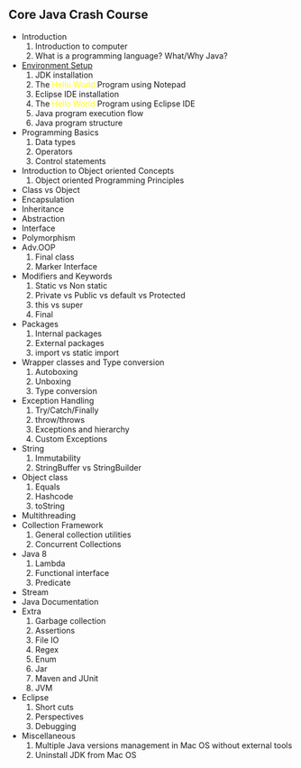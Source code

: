 ## Core Java Crash Course ##

- Introduction
    1. Introduction to computer
    2. What is a  programming language? What/Why Java?
- [Environment Setup](https://github.com/yetanothermasterylearning/Core-Java/tree/main/Environment%20Setup)
    1. JDK installation
    2. The <span style="color:yellow">Hello World</span> Program using Notepad
    3. Eclipse IDE installation
    4. The <span style="color:yellow">Hello 
    World</span> Program using Eclipse IDE
    5. Java program execution flow
    6. Java program structure
- Programming Basics
    1. Data types
    2. Operators
    3. Control statements
- Introduction to Object oriented Concepts
    1. Object oriented Programming Principles
- Class vs Object
- Encapsulation
- Inheritance
- Abstraction
- Interface
- Polymorphism
- Adv.OOP
    1. Final class
    2. Marker Interface
- Modifiers and Keywords
    1. Static vs Non static
    2. Private vs Public vs default vs Protected
    3. this vs super
    4. Final
- Packages
    1. Internal packages
    2. External packages
    3. import vs static import
- Wrapper classes and Type conversion
    1. Autoboxing
    2. Unboxing
    3. Type conversion
- Exception Handling
    1. Try/Catch/Finally
    2. throw/throws
    3. Exceptions and hierarchy
    4. Custom Exceptions
- String
    1. Immutability
    2. StringBuffer vs StringBuilder
- Object class
    1. Equals
    2. Hashcode
    3. toString
- Multithreading
- Collection Framework
    1. General collection utilities
    2. Concurrent Collections
- Java 8
    1. Lambda
    2. Functional interface
    3. Predicate
- Stream
- Java Documentation
- Extra
    1. Garbage collection
    2. Assertions
    3. File IO
    4. Regex
    5. Enum
    6. Jar
    7. Maven and JUnit
    8. JVM
- Eclipse
    1. Short cuts
    2. Perspectives
    3. Debugging
- Miscellaneous
    1. Multiple Java versions management in Mac OS without external tools
    2. Uninstall JDK from Mac OS

